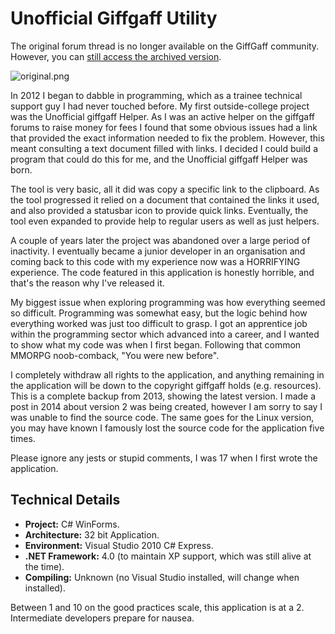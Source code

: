 # Unofficial Giffgaff Utility
The original forum thread is no longer available on the GiffGaff community. However, you can [still access the archived version](http://preview.tinyurl.com/uggh-source).

![original.png](https://napa.i.lithium.com/t5/image/serverpage/image-id/46770i21545A529B8CA7C7/image-size/original)

In 2012 I began to dabble in programming, which as a trainee technical support guy I had never touched before. My first outside-college project was the Unofficial giffgaff Helper. As I was an active helper on the giffgaff forums to raise money for fees I found that some obvious issues had a link that provided the exact information needed to fix the problem. However, this meant consulting a text document filled with links. I decided I could build a program that could do this for me, and the Unofficial giffgaff Helper was born.

The tool is very basic, all it did was copy a specific link to the clipboard. As the tool progressed it relied on a document that contained the links it used, and also provided a statusbar icon to provide quick links. Eventually, the tool even expanded to provide help to regular users as well as just helpers.

A couple of years later the project was abandoned over a large period of inactivity. I eventually became a junior developer in an organisation and coming back to this code with my experience now was a HORRIFYING experience. The code featured in this application is honestly horrible, and that's the reason why I've released it.

My biggest issue when exploring programming was how everything seemed so difficult. Programming was somewhat easy, but the logic behind how everything worked was just too difficult to grasp. I got an apprentice job within the programming sector which advanced into a career, and I wanted to show what my code was when I first began. Following that common MMORPG noob-comback, "You were new before". 

I completely withdraw all rights to the application, and anything remaining in the application will be down to the copyright giffgaff holds (e.g. resources). This is a complete backup from 2013, showing the latest version. I made a post in 2014 about version 2 was being created, however I am sorry to say I was unable to find the source code. The same goes for the Linux version, you may have known I famously lost the source code for the application five times.

Please ignore any jests or stupid comments, I was 17 when I first wrote the application.

## Technical Details
* **Project:** C# WinForms.
* **Architecture:** 32 bit Application. 
* **Environment:** Visual Studio 2010 C# Express.
* **.NET Framework:** 4.0 (to maintain XP support, which was still alive at the time).
* **Compiling:** Unknown (no Visual Studio installed, will change when installed).

Between 1 and 10 on the good practices scale, this application is at a 2. Intermediate developers prepare for nausea.